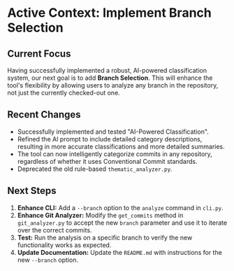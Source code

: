 # Active Context: Implement Branch Selection

## Current Focus

Having successfully implemented a robust, AI-powered classification system, our next goal is to add **Branch Selection**. This will enhance the tool's flexibility by allowing users to analyze any branch in the repository, not just the currently checked-out one.

## Recent Changes

- Successfully implemented and tested "AI-Powered Classification".
- Refined the AI prompt to include detailed category descriptions, resulting in more accurate classifications and more detailed summaries.
- The tool can now intelligently categorize commits in any repository, regardless of whether it uses Conventional Commit standards.
- Deprecated the old rule-based `thematic_analyzer.py`.

## Next Steps

1.  **Enhance CLI:** Add a `--branch` option to the `analyze` command in `cli.py`.
2.  **Enhance Git Analyzer:** Modify the `get_commits` method in `git_analyzer.py` to accept the new `branch` parameter and use it to iterate over the correct commits.
3.  **Test:** Run the analysis on a specific branch to verify the new functionality works as expected.
4.  **Update Documentation:** Update the `README.md` with instructions for the new `--branch` option.